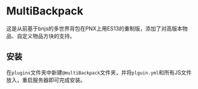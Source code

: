 # MultiBackpack  

这是从前基于bnjs的多世界背包在PNX上用ES13的重制版，添加了对高版本物品、自定义物品方块的支持。  

## 安装  

在`plugins`文件夹中新建`@multiBackpack`文件夹，并将`plguin.yml`和所有JS文件放入，重启服务器即可完成安装。  
